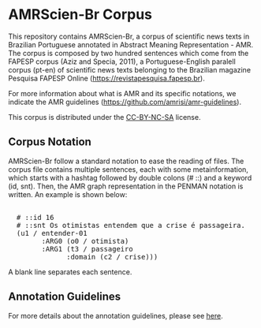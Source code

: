 # AMRScien-Br Corpus

This repository contains AMRScien-Br, a corpus of scientific news texts in Brazilian Portuguese annotated in Abstract Meaning Representation - AMR. The corpus is composed by two hundred sentences which come from the FAPESP corpus (Aziz and Specia, 2011), a Portuguese-English paralell corpus (pt-en) of scientific news texts belonging to the Brazilian magazine Pesquisa FAPESP Online (<https://revistapesquisa.fapesp.br>).

For more information about what is AMR and its specific notations, we indicate the AMR guidelines (<https://github.com/amrisi/amr-guidelines>).

This corpus is distributed under the [CC-BY-NC-SA](LICENSE.md) license.

## Corpus Notation

AMRScien-Br follow a standard notation to ease the reading of files. The corpus file contains multiple sentences, each with some metainformation, which starts with a hashtag followed by double colons (# ::) and a keyword (id, snt). Then, the AMR graph representation in the PENMAN notation is written. An example is shown below:

  <pre> 
  # ::id 16
  # ::snt Os otimistas entendem que a crise é passageira. 
  (u1 / entender-01
        :ARG0 (o0 / otimista)
        :ARG1 (t3 / passageiro
              :domain (c2 / crise))) </pre>
            
A blank line separates each sentence.

## Annotation Guidelines

For more details about the annotation guidelines, please see [here](guidelines.pdf).

